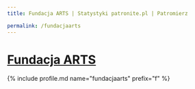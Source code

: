 ```yaml
---
title: Fundacja ARTS | Statystyki patronite.pl | Patromierz

permalink: /fundacjaarts
---
```


# [Fundacja ARTS](https://patronite.pl/fundacjaarts)

{% include profile.md name="fundacjaarts" prefix="f" %}

